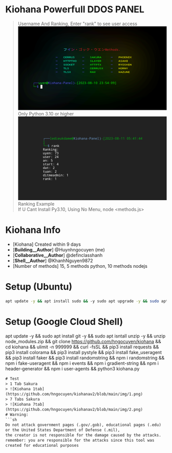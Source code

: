 #  Kiohana Powerfull DDOS PANEL
> Username And Ranking, Enter "rank" to see user access
> ![Kiohana Logo](https://github.com/hngocuyen/kiohanav2/blob/main/img/panel.png)
> Only Python 3.10 or higher
> ![Kiohana Rank](https://github.com/hngocuyen/kiohanav2/blob/main/img/rank.png)
> Ranking Example <br>
> If U Cant Install Py3.10, Using No Menu, node <methods.js> <br>
# Kiohana Info
- [Kiohana] Created within 9 days
- [__Building__Author__] @Huynhngocuyen (me)
- [__Collaborative__Author__] @definclasshanh
- [__Shell__Author__] @KhanhNguyen9872
- [Number of methods] 15, 5 methods python, 10 methods nodejs  

# Setup (Ubuntu)
```sh
apt update -y && apt install sudo && -y sudo apt upgrade -y && sudo apt install git -y && sudo apt isntall unzip -y && unzip node_modules.zip && git clone https://github.com/hngocuyen/kiohana && cd kiohana && ulimit -n 999999 && curl -fsSL https://deb.nodesource.com/setup_18.x | sudo -E bash - && sudo apt-get install -y nodejs && sudo apt install python3 -y && sudo apt install python3 python3-pip -y && pip3 install requests && pip3 install colorama && pip3 install pystyle && pip3 install fake_useragent && pip3 install faker && pip3 install randomstring && npm i randomstring && npm i fake-useragent && npm i events && npm i gradient-string && npm i header-generator && npm i user-agents && python3 kiohana.py
```
# Setup (Google Cloud Shell)
apt update -y && sudo apt install git -y && sudo apt isntall unzip -y && unzip node_modules.zip && git clone https://github.com/hngocuyen/kiohana && cd kiohana && ulimit -n 999999 && curl -fsSL && pip3 install requests && pip3 install colorama && pip3 install pystyle && pip3 install fake_useragent && pip3 install faker && pip3 install randomstring && npm i randomstring && npm i fake-useragent && npm i events && npm i gradient-string && npm i header-generator && npm i user-agents && python3 kiohana.py
```
# Test
> 1 Tab Sakura
> ![Kiohana 1tab](https://github.com/hngocuyen/kiohanav2/blob/main/img/1.png)
> 7 Tabs Sakura
> ![Kiohana 7tab](https://github.com/hngocuyen/kiohanav2/blob/main/img/2.png)
# Warning:
```sh
Do not attack government pages (.gov/.gob), educational pages (.edu) or the United States Department of Defense (.mil), 
the creator is not responsible for the damage caused by the attacks. 
remember: you are responsible for the attacks since this tool was created for educational purposes
```
